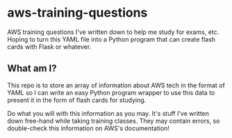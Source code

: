 # aws-training-questions
AWS training questions I've written down to help me study for exams, etc. Hoping to turn this YAML file into a Python program that can create flash cards with Flask or whatever. 

## What am I?
This repo is to store an array of information about AWS tech in the format of YAML so I can write an easy Python program wrapper to use this data to present it in the form of flash cards for studying.

Do what you will with this information as you may. It's stuff I've written down free-hand while taking training classes. They may contain errors, so double-check this information on AWS's documentation!
